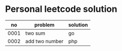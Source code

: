# Personal leetcode solution

|no|problem|solution|
| -| -| -|
|0001|two sum|go|
|0002|add two number|php|
